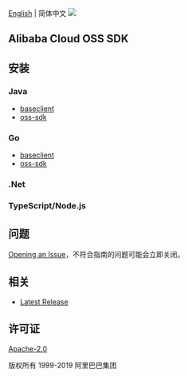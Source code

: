 [English](README.md) | 简体中文
![](https://aliyunsdk-pages.alicdn.com/icons/AlibabaCloud.svg)

## Alibaba Cloud OSS SDK

## 安装
### Java
- [baseclient](./baseclient/java/README-CN.md)
- [oss-sdk](./langs/java/README-CN.md)

### Go
- [baseclient](./baseclient/go/README-CN.md)
- [oss-sdk](./langs/golang/README-CN.md)

### .Net


### TypeScript/Node.js


## 问题
[Opening an Issue](https://github.com/aliyun/alibabacloud-oss-sdk/issues/new)，不符合指南的问题可能会立即关闭。

## 相关
* [Latest Release](https://github.com/aliyun/alibabacloud-oss-sdk)

## 许可证
[Apache-2.0](http://www.apache.org/licenses/LICENSE-2.0)

版权所有 1999-2019 阿里巴巴集团